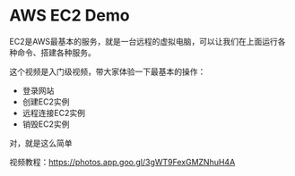 AWS EC2 Demo
============

EC2是AWS最基本的服务，就是一台远程的虚拟电脑，可以让我们在上面运行各种命令、搭建各种服务。

这个视频是入门级视频，带大家体验一下最基本的操作：

- 登录网站
- 创建EC2实例
- 远程连接EC2实例
- 销毁EC2实例

对，就是这么简单

视频教程：<https://photos.app.goo.gl/3gWT9FexGMZNhuH4A>